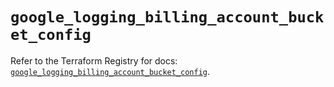 # `google_logging_billing_account_bucket_config`

Refer to the Terraform Registry for docs: [`google_logging_billing_account_bucket_config`](https://registry.terraform.io/providers/hashicorp/google/6.42.0/docs/resources/logging_billing_account_bucket_config).
